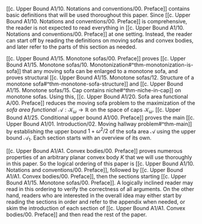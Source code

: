 [[c. Upper Bound A1/10. Notations and conventions/00. Preface]] contains basic definitions that will be used thoroughout this paper. Since [[c. Upper Bound A1/10. Notations and conventions/00. Preface]] is comprehensive, the reader is not expected to read everything in [[c. Upper Bound A1/10. Notations and conventions/00. Preface]] at one setting. Instead, the reader can start off by reading the definitions on moving sofas and convex bodies, and later refer to the parts of this section as needed.

[[c. Upper Bound A1/15. Monotone sofas/00. Preface]] proves [[c. Upper Bound A1/15. Monotone sofas/10. Monotonization#^thm-monotonization-is-sofa]] that any moving sofa can be enlarged to a monotone sofa, and proves structural [[c. Upper Bound A1/15. Monotone sofas/12. Structure of a monotone sofa#^thm-monotone-sofa-structure]] and [[c. Upper Bound A1/15. Monotone sofas/15. Cap contains niche#^thm-niche-in-cap]] on monotone sofas. Using this, [[c. Upper Bound A1/20. Sofa area functional A/00. Preface]] reduces the moving sofa problem to the maximization of the _sofa area functional_ $\mathcal{A} : \mathcal{K}_\omega \to \mathbb{R}$ on the space of caps $\mathcal{K}_\omega$. [[c. Upper Bound A1/25. Conditional upper bound A1/00. Preface]] proves the main [[c. Upper Bound A1/01. Introduction/02. Moving hallway problem#^thm-main]] by establishing the upper bound $1 + \omega^2/2$ of the sofa area $\mathcal{A}$ using the upper bound $\mathcal{A}_1$. Each section starts with an overview of its own.

[[c. Upper Bound A1/A1. Convex bodies/00. Preface]] proves numerous properties of an arbitrary planar convex body $K$ that we will use thoroughly in this paper. So the logical ordering of this paper is [[c. Upper Bound A1/10. Notations and conventions/00. Preface]], followed by [[c. Upper Bound A1/A1. Convex bodies/00. Preface]], then the sections starting [[c. Upper Bound A1/15. Monotone sofas/00. Preface]]. A logically inclined reader may read in this ordering to verify the correctness of all arguments. On the other hand, readers who are interested in the overall idea may either start by reading the sections in order and refer to the appendix when needed, or skim the introduction of each section of [[c. Upper Bound A1/A1. Convex bodies/00. Preface]] and then read the rest of the paper.
